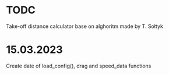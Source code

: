 # TODC
Take-off distance calculator base on alghoritm made by T. Sołtyk

# 15.03.2023 
Create date of load_config(), drag and speed_data functions